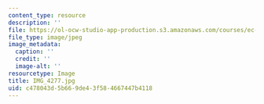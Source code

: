 ```yaml
---
content_type: resource
description: ''
file: https://ol-ocw-studio-app-production.s3.amazonaws.com/courses/ec-721-wheelchair-design-in-developing-countries-spring-2009/c478043d5b669de43f584667447b4118_IMG_4277.jpg
file_type: image/jpeg
image_metadata:
  caption: ''
  credit: ''
  image-alt: ''
resourcetype: Image
title: IMG_4277.jpg
uid: c478043d-5b66-9de4-3f58-4667447b4118
---
```

